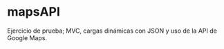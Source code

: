 mapsAPI
=======

Ejercicio de prueba; MVC, cargas dinámicas con JSON y uso de la API de Google Maps.
